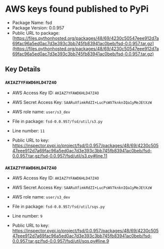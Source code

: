 # AWS keys found published to PyPi

* Package Name: fsd
* Package Version: 0.0.957
* Public URL to package: [https://files.pythonhosted.org/packages/48/69/4230c50547eee912d7a69fac96a5ed0ac7d3e393c3bb745fb83941ac0beb/fsd-0.0.957.tar.gz](https://files.pythonhosted.org/packages/48/69/4230c50547eee912d7a69fac96a5ed0ac7d3e393c3bb745fb83941ac0beb/fsd-0.0.957.tar.gz)

## Key Details

### `AKIAZ7YFAWD6HLD47Z4O`

* AWS Access Key ID: `AKIAZ7YFAWD6HLD47Z4O`
* AWS Secret Access Key: `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` 
* AWS role name: `user/s3_dev`
* File in package: `fsd-0.0.957/fsd/util/s3.py`
* Line number: `11`

* Public URL to key: https://inspector.pypi.io/project/fsd/0.0.957/packages/48/69/4230c50547eee912d7a69fac96a5ed0ac7d3e393c3bb745fb83941ac0beb/fsd-0.0.957.tar.gz/fsd-0.0.957/fsd/util/s3.py#line.11



### `AKIAZ7YFAWD6HLD47Z4O`

* AWS Access Key ID: `AKIAZ7YFAWD6HLD47Z4O`
* AWS Secret Access Key: `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` 
* AWS role name: `user/s3_dev`
* File in package: `fsd-0.0.957/fsd/util/sqs.py`
* Line number: `9`

* Public URL to key: https://inspector.pypi.io/project/fsd/0.0.957/packages/48/69/4230c50547eee912d7a69fac96a5ed0ac7d3e393c3bb745fb83941ac0beb/fsd-0.0.957.tar.gz/fsd-0.0.957/fsd/util/sqs.py#line.9


